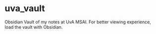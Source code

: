# uva_vault
Obsidian Vault of my notes at UvA MSAI. For better viewing experience, load the vault with Obsidian.
